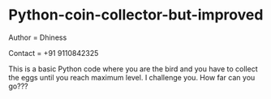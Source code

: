 # Python-coin-collector-but-improved

Author = Dhiness

Contact = +91 9110842325

This is a basic Python code where you are the bird and you have to collect the eggs until you reach maximum level. 
I challenge you. How far can you go???
